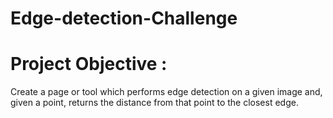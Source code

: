 # Edge-detection-Challenge

# Project Objective : 
Create a page or tool which performs edge detection on a given image and, given a point, returns the distance from that point to the closest edge.    
